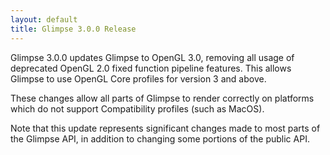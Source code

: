 ```yaml
---
layout: default
title: Glimpse 3.0.0 Release
---
```

<p>Glimpse 3.0.0 updates Glimpse to OpenGL 3.0, removing all usage of deprecated OpenGL 2.0 fixed function pipeline features. This allows Glimpse to use OpenGL Core profiles for version 3 and above.</p>

<p>These changes allow all parts of Glimpse to render correctly on platforms which do not support Compatibility profiles (such as MacOS).</p>

<p>Note that this update represents significant changes made to most parts of the Glimpse API, in addition to changing some portions of the public API.</p>
